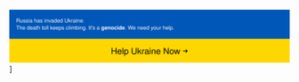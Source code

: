 [![Stand With Ukraine](https://raw.githubusercontent.com/vshymanskyy/StandWithUkraine/main/banner2-direct.svg)](https://stand-with-ukraine.pp.ua)]
